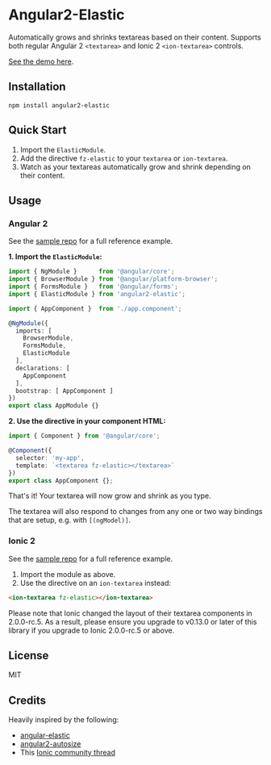 # Angular2-Elastic

Automatically grows and shrinks textareas based on their content. Supports both regular Angular 2 `<textarea>` and Ionic 2 `<ion-textarea>` controls.

[See the demo here](http://embed.plnkr.co/8a3hvdzIIUs3X1nOKPtK?show=preview).

## Installation

```
npm install angular2-elastic
```

## Quick Start

1. Import the `ElasticModule`.
2. Add the directive `fz-elastic` to your `textarea` or `ion-textarea`.
3. Watch as your textareas automatically grow and shrink depending on their content.

## Usage

### Angular 2

See the [sample repo](https://github.com/fiznool/angular2-elastic-demo) for a full reference example.

**1. Import the `ElasticModule`:**

``` ts
import { NgModule }      from '@angular/core';
import { BrowserModule } from '@angular/platform-browser';
import { FormsModule }   from '@angular/forms';
import { ElasticModule } from 'angular2-elastic';

import { AppComponent }  from './app.component';

@NgModule({
  imports: [
    BrowserModule,
    FormsModule,
    ElasticModule
  ],
  declarations: [
    AppComponent
  ],
  bootstrap: [ AppComponent ]
})
export class AppModule {}
```

**2. Use the directive in your component HTML:**

``` ts
import { Component } from '@angular/core';

@Component({
  selector: 'my-app',
  template: `<textarea fz-elastic></textarea>`
})
export class AppComponent {};
```

That's it! Your textarea will now grow and shrink as you type.

The textarea will also respond to changes from any one or two way bindings that are setup, e.g. with `[(ngModel)]`.

### Ionic 2

See the [sample repo](https://github.com/fiznool/angular2-elastic-demo-ionic) for a full reference example.

1. Import the module as above.
2. Use the directive on an `ion-textarea` instead:

``` html
<ion-textarea fz-elastic></ion-textarea>
```

Please note that Ionic changed the layout of their textarea components in 2.0.0-rc.5. As a result, please ensure you upgrade to v0.13.0 or later of this library if you upgrade to Ionic 2.0.0-rc.5 or above.

## License

MIT

## Credits

Heavily inspired by the following:

- [angular-elastic](https://github.com/monospaced/angular-elastic)
- [angular2-autosize](https://github.com/stevepapa/angular2-autosize)
- This [Ionic community thread](https://forum.ionicframework.com/t/elastic-ion-textarea/55671)
